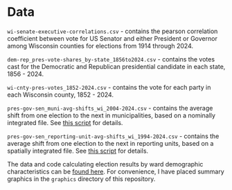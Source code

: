 # Data

`wi-senate-executive-correlations.csv` - contains the pearson correlation coefficient between vote for US Senator and either President or Governor among Wisconsin counties for elections from 1914 through 2024.

`dem-rep_pres-vote-shares_by-state_1856to2024.csv` - contains the votes cast for the Democratic and Republican presidential candidate in each state, 1856 - 2024.

`wi-cnty-pres-votes_1852-2024.csv` - contains the vote for each party in each Wisconsin county, 1852 - 2024.

`pres-gov-sen_muni-avg-shifts_wi_2004-2024.csv` - contains the average shift from one election to the next in municipalities, based on a nominally integrated file. See [this script](https://github.com/jdjohn215/wisc-election-night-data/blob/main/2024-nov/wec/historic-ward-muni-shifts.R) for details.

`pres-gov-sen_reporting-unit-avg-shifts_wi_1994-2024.csv` - contains the average shift from one election to the next in reporting units, based on a spatially integrated file. See [this script](https://github.com/jdjohn215/wisc-election-night-data/blob/main/2024-nov/wec/historic-ward-muni-shifts.R) for details.

The data and code calculating election results by ward demographic characteristics can be [found here](https://github.com/jdjohn215/wisc-election-night-data/tree/main/2024-nov/wec/graphics). For convenience, I have placed summary graphics in the `graphics` directory of this repository.
